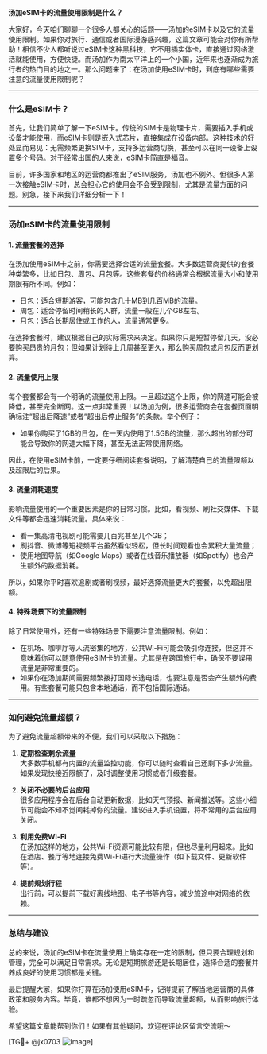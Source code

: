 **汤加eSIM卡的流量使用限制是什么？**

大家好，今天咱们聊聊一个很多人都关心的话题——汤加的eSIM卡以及它的流量使用限制。如果你对旅行、通信或者国际漫游感兴趣，这篇文章可能会对你有所帮助！相信不少人都听说过eSIM卡这种黑科技，它不用插实体卡，直接通过网络激活就能使用，方便快捷。而汤加作为南太平洋上的一个小国，近年来也逐渐成为旅行者的热门目的地之一。那么问题来了：在汤加使用eSIM卡时，到底有哪些需要注意的流量使用限制呢？

---

### **什么是eSIM卡？**
首先，让我们简单了解一下eSIM卡。传统的SIM卡是物理卡片，需要插入手机或设备才能使用，而eSIM卡则是嵌入式芯片，直接集成在设备内部。这种技术的好处显而易见：无需频繁更换SIM卡，支持多运营商切换，甚至可以在同一设备上设置多个号码。对于经常出国的人来说，eSIM卡简直是福音。

目前，许多国家和地区的运营商都推出了eSIM服务，汤加也不例外。但很多人第一次接触eSIM卡时，总会担心它的使用会不会受到限制，尤其是流量方面的问题。别急，接下来我们详细分析一下！

---

### **汤加eSIM卡的流量使用限制**

#### **1. 流量套餐的选择**
在汤加使用eSIM卡之前，你需要选择合适的流量套餐。大多数运营商提供的套餐种类繁多，比如日包、周包、月包等。这些套餐的价格通常会根据流量大小和使用期限有所不同。例如：
- 日包：适合短期游客，可能包含几十MB到几百MB的流量。
- 周包：适合停留时间稍长的人群，流量一般在几个GB左右。
- 月包：适合长期居住或工作的人，流量通常更多。

在选择套餐时，建议根据自己的实际需求来决定。如果你只是短暂停留几天，没必要购买昂贵的月包；但如果计划待上几周甚至更久，那么购买周包或月包反而更划算。

#### **2. 流量使用上限**
每个套餐都会有一个明确的流量使用上限。一旦超过这个上限，你的网速可能会被降低，甚至完全断网。这一点非常重要！以汤加为例，很多运营商会在套餐页面明确标注“超出后降速”或者“超出后停止服务”的条款。举个例子：
- 如果你购买了1GB的日包，在一天内使用了1.5GB的流量，那么超出的部分可能会导致你的网速大幅下降，甚至无法正常使用网络。

因此，在使用eSIM卡前，一定要仔细阅读套餐说明，了解清楚自己的流量限额以及超限后的后果。

#### **3. 流量消耗速度**
影响流量使用的一个重要因素是你的日常习惯。比如，看视频、刷社交媒体、下载文件等都会迅速消耗流量。具体来说：
- 看一集高清电视剧可能需要几百兆甚至几个GB；
- 刷抖音、微博等短视频平台虽然看似轻松，但长时间观看也会累积大量流量；
- 使用地图导航（如Google Maps）或者在线音乐播放器（如Spotify）也会产生额外的数据消耗。

所以，如果你平时喜欢追剧或者刷视频，最好选择流量更大的套餐，以免超出限额。

#### **4. 特殊场景下的流量限制**
除了日常使用外，还有一些特殊场景下需要注意流量限制。例如：
- 在机场、咖啡厅等人流密集的地方，公共Wi-Fi可能会吸引你连接，但这并不意味着你可以随意使用eSIM卡的流量。尤其是在跨国旅行中，确保不要误用流量是非常重要的。
- 如果你在汤加期间需要频繁拨打国际长途电话，也要注意是否会产生额外的费用。有些套餐可能只包含本地通话，而不包括国际通话。

---

### **如何避免流量超额？**

为了避免流量超额带来的不便，我们可以采取以下措施：
1. **定期检查剩余流量**  
   大多数手机都有内置的流量监控功能，你可以随时查看自己还剩下多少流量。如果发现快接近限额了，及时调整使用习惯或者升级套餐。

2. **关闭不必要的后台应用**  
   很多应用程序会在后台自动更新数据，比如天气预报、新闻推送等。这些小细节可能会不知不觉间耗掉你的流量。建议进入手机设置，将不常用的后台应用关闭。

3. **利用免费Wi-Fi**  
   在汤加这样的地方，公共Wi-Fi资源可能比较有限，但也尽量利用起来。比如在酒店、餐厅等地连接免费Wi-Fi进行大流量操作（如下载文件、更新软件等）。

4. **提前规划行程**  
   出行前，可以提前下载好离线地图、电子书等内容，减少旅途中对网络的依赖。

---

### **总结与建议**

总的来说，汤加的eSIM卡在流量使用上确实存在一定的限制，但只要合理规划和管理，完全可以满足日常需求。无论是短期旅游还是长期居住，选择合适的套餐并养成良好的使用习惯都是关键。

最后提醒大家，如果你打算在汤加使用eSIM卡，记得提前了解当地运营商的具体政策和服务内容。毕竟，谁都不想因为一时疏忽而导致流量超额，从而影响旅行体验。

希望这篇文章能帮到你们！如果有其他疑问，欢迎在评论区留言交流哦～

[TG💪+ @jx0703 ![Image](https://github.com/user-attachments/assets/dbca1d08-cadb-493c-b0ec-ad6f7a83f270)]